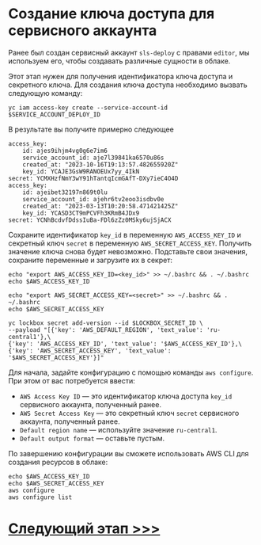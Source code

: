 # Создание ключа доступа для сервисного аккаунта

Ранее был создан сервисный аккаунт `sls-deploy` с правами `editor`, мы используем его,
чтобы создавать различные сущности в облаке.

Этот этап нужен для получения идентификатора ключа доступа и секретного ключа.
Для создания ключа доступа необходимо вызвать следующую команду:

    yc iam access-key create --service-account-id $SERVICE_ACCOUNT_DEPLOY_ID

В результате вы получите примерно следующее

    access_key:
        id: ajes9ihjm4vg0g6e7im6
        service_account_id: aje7l39841ka6570u86s
        created_at: "2023-10-16T19:13:57.482655920Z"
        key_id: YCAJE3GsW9RANOEUx7yy_4IkN
    secret: YCMXHzfNmY3wY91hTantqIcmGAfT-DXy7ieC4O4D
    access_key:
        id: ajeibet32197n869t0lu
        service_account_id: ajehr6tv2eoo3isdbv0e
        created_at: "2023-03-13T10:20:58.471421425Z"
        key_id: YCASD3CT9mPCVFh3KRmB4JDx9
    secret: YCNhBcdvfDdssIuBa-FDl6zZz0MSky6ujSjACX

Сохраните идентификатор `key_id` в переменную `AWS_ACCESS_KEY_ID`
и секретный ключ `secret` в переменную `AWS_SECRET_ACCESS_KEY`.
Получить значение ключа снова будет невозможно. 
Подставьте свои значения, сохраните переменные и загрузите их в секрет:

    echo "export AWS_ACCESS_KEY_ID=<key_id>" >> ~/.bashrc && . ~/.bashrc
    echo $AWS_ACCESS_KEY_ID

    echo "export AWS_SECRET_ACCESS_KEY=<secret>" >> ~/.bashrc && . ~/.bashrc
    echo $AWS_SECRET_ACCESS_KEY

    yc lockbox secret add-version --id $LOCKBOX_SECRET_ID \
    --payload "[{'key': 'AWS_DEFAULT_REGION', 'text_value': 'ru-central1'},\
    {'key': 'AWS_ACCESS_KEY_ID', 'text_value': '$AWS_ACCESS_KEY_ID'},\
    {'key': 'AWS_SECRET_ACCESS_KEY', 'text_value': '$AWS_SECRET_ACCESS_KEY'}]"

Для начала, задайте конфигурацию с помощью команды `aws configure`. При этом от вас потребуется ввести:
* `AWS Access Key ID` — это идентификатор ключа доступа `key_id` сервисного аккаунта, полученный ранее.
* `AWS Secret Access Key` — это секретный ключ `secret` сервисного аккаунта, полученный ранее.
* `Default region name` — используйте значение `ru-central1`.
* `Default output format` — оставьте пустым.

По завершению конфигурации вы сможете использовать AWS CLI для создания ресурсов в облаке:

    echo $AWS_ACCESS_KEY_ID
    echo $AWS_SECRET_ACCESS_KEY
    aws configure
    aws configure list

# [Следующий этап >>>](../08-create-object-storage/README.md)
